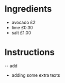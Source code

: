 # Ingredients
- avocado £2
- lime £0.30
- salt £1.00
# Instructions
-- add
- adding some extra texts
